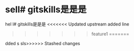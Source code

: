 
sell# gitskills是是是
=======
hel
l# gitskills是是是
<<<<<<< Updated upstream
added line
>>>>>>> feature1
=======

dded s
sls>>>>>> Stashed changes
